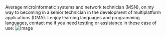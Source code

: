 Average microinformatic systems and network technician (MSN), on my way to becoming in a senior technician in the development of multiplatform applications (DMA). I enjoy learning languages and programming languages, contact me if you need testting or assistance in these case of use:
![image](https://user-images.githubusercontent.com/81053395/203562078-1efb3b56-d815-4f30-9c7c-4d5ea3987a29.png)

<!--
**ergoegos/ergoegos** is a ✨ _special_ ✨ repository because its `README.md` (this file) appears on your GitHub profile.
![](https://github-readme-stats.vercel.app/api?username=ergoegos&show_icons=true)
Here are some ideas to get you started:

- 🔭 I’m currently working on ...
- 🌱 I’m currently learning ...
- 👯 I’m looking to collaborate on ...
- 🤔 I’m looking for help with ...
- 💬 Ask me about ...
- 📫 How to reach me: ...
- 😄 Pronouns: ...
- ⚡ Fun fact: ...
-->

